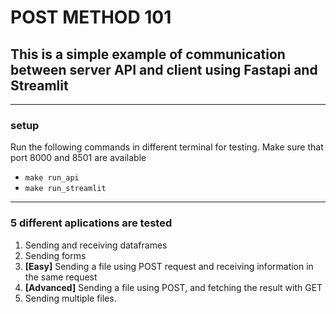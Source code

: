 # POST METHOD 101
## This is a simple example of communication between server API and client using **Fastapi** and **Streamlit**

---
### setup
Run the following commands in different terminal for testing.
Make sure that port 8000 and 8501 are available
- `make run_api`
- `make run_streamlit`

---
### 5 different aplications are tested
1. Sending and receiving dataframes
2. Sending forms
3. **[Easy]** Sending a file using POST request and receiving information in the same request
4. **[Advanced]** Sending a file using POST, and fetching the result with GET
5. Sending multiple files.


